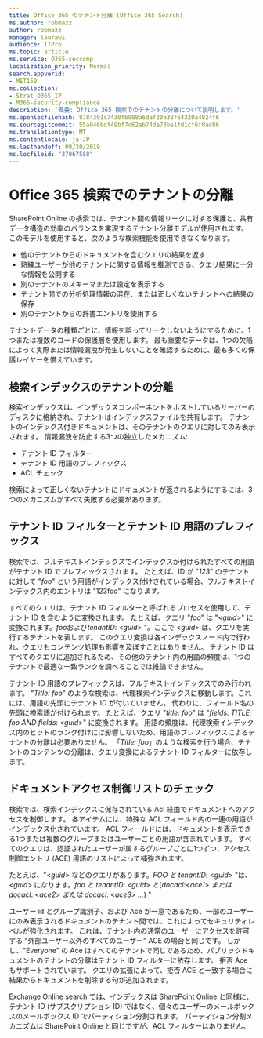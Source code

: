 ```yaml
---
title: Office 365 のテナント分離 (Office 365 Search)
ms.author: robmazz
author: robmazz
manager: laurawi
audience: ITPro
ms.topic: article
ms.service: O365-seccomp
localization_priority: Normal
search.appverid:
- MET150
ms.collection:
- Strat_O365_IP
- M365-security-compliance
description: '概要: Office 365 検索でのテナントの分離について説明します。'
ms.openlocfilehash: 8784391c7430fb908a6daf20a38f64320a4024f6
ms.sourcegitcommit: 55a046bdf49bf7c62ab74da73be1fd1cf6f0ad86
ms.translationtype: MT
ms.contentlocale: ja-JP
ms.lasthandoff: 09/20/2019
ms.locfileid: "37067588"
---
```

# <a name="tenant-isolation-in-office-365-search"></a>Office 365 検索でのテナントの分離
SharePoint Online の検索では、テナント間の情報リークに対する保護と、共有データ構造の効率のバランスを実現するテナント分離モデルが使用されます。 このモデルを使用すると、次のような検索機能を使用できなくなります。
- 他のテナントからのドキュメントを含むクエリの結果を返す
- 熟練ユーザーが他のテナントに関する情報を推測できる、クエリ結果に十分な情報を公開する
- 別のテナントのスキーマまたは設定を表示する
- テナント間での分析処理情報の混在、または正しくないテナントへの結果の保存
- 別のテナントからの辞書エントリを使用する

テナントデータの種類ごとに、情報を誤ってリークしないようにするために、1つまたは複数のコードの保護層を使用します。 最も重要なデータは、1つの欠陥によって実際または情報漏洩が発生しないことを確認するために、最も多くの保護レイヤーを備えています。

## <a name="tenant-separation-for-the-search-index"></a>検索インデックスのテナントの分離
検索インデックスは、インデックスコンポーネントをホストしているサーバーのディスクに格納され、テナントはインデックスファイルを共有します。 テナントのインデックス付きドキュメントは、そのテナントのクエリに対してのみ表示されます。 情報漏洩を防止する3つの独立したメカニズム:
- テナント ID フィルター
- テナント ID 用語のプレフィックス
- ACL チェック

検索によって正しくないテナントにドキュメントが返されるようにするには、3つのメカニズムがすべて失敗する必要があります。

## <a name="tenant-id-filtering-and-tenant-id-term-prefixing"></a>テナント ID フィルターとテナント ID 用語のプレフィックス
検索では、フルテキストインデックスでインデックスが付けられたすべての用語がテナント ID でプレフィックスされます。 たとえば、ID が "*123*" のテナントに対して "*foo*" という用語がインデックス付けされている場合、フルテキストインデックス内のエントリは "123foo" になり*ます。*

すべてのクエリは、テナント ID フィルターと呼ばれるプロセスを使用して、テナント ID を含むように変換されます。 たとえば、クエリ "*foo*" は "<*guid*>" に変換されます。*foo*および*tenantID*: <*guid*> "。ここで <*guid*> は、クエリを実行するテナントを表します。 このクエリ変換は各インデックスノード内で行われ、クエリもコンテンツ処理も影響を及ぼすことはありません。 テナント ID はすべてのクエリに追加されるため、その他のテナント内の用語の頻度は、1つのテナントで最適な一致ランクを調べることでは推論できません。

テナント ID 用語のプレフィックスは、フルテキストインデックスでのみ行われます。 "*Title: foo*" のような検索は、代理検索インデックスに移動します。これには、用語の先頭にテナント ID が付いていません。 代わりに、フィールド名の先頭に検索語が付けられます。 たとえば、クエリ "*title: foo*" は "*fields. TITLE: foo AND fields*: <*guid*>" に変換されます。 用語の頻度は、代理検索インデックス内のヒットのランク付けには影響しないため、用語のプレフィックスによるテナントの分離は必要ありません。 「*Title: foo*」のような検索を行う場合、テナントのコンテンツの分離は、クエリ変換によるテナント ID フィルターに依存します。

## <a name="document-access-control-list-checks"></a>ドキュメントアクセス制御リストのチェック
検索では、検索インデックスに保存されている Acl 経由でドキュメントへのアクセスを制御します。 各アイテムには、特殊な ACL フィールド内の一連の用語がインデックス化されています。 ACL フィールドには、ドキュメントを表示できる1つまたは複数のグループまたはユーザーごとの用語が含まれています。 すべてのクエリは、認証されたユーザーが属するグループごとに1つずつ、アクセス制御エントリ (ACE) 用語のリストによって補強されます。

たとえば、"<*guid*> などのクエリがあります。*FOO と tenantID*: <*guid*> "は、<*guid*> になります。*foo と tenantID*: <*guid*> *と*(*docacl:*<*ace1*> *または docacl*: <*ace2*> *または docacl*: <*ace3*> *...*) "

ユーザー id とグループ識別子、および Ace が一意であるため、一部のユーザーにのみ表示されるドキュメントのテナント間では、これによってセキュリティレベルが強化されます。 これは、テナント内の通常のユーザーにアクセスを許可する "外部ユーザー以外のすべてのユーザー" ACE の場合と同じです。 しかし、"Everyone" の Ace はすべてのテナントで同じであるため、パブリックドキュメントのテナントの分離はテナント ID フィルターに依存します。 拒否 Ace もサポートされています。 クエリの拡張によって、拒否 ACE と一致する場合に結果からドキュメントを削除する句が追加されます。

Exchange Online search では、インデックスは SharePoint Online と同様に、テナント ID (サブスクリプション ID) ではなく、個々のユーザーのメールボックスのメールボックス ID でパーティション分割されます。 パーティション分割メカニズムは SharePoint Online と同じですが、ACL フィルターはありません。

